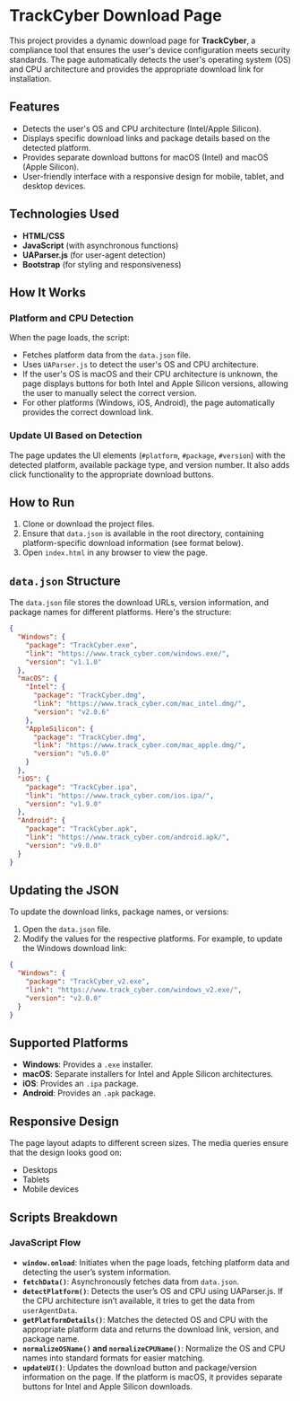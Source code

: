# TrackCyber Download Page

This project provides a dynamic download page for **TrackCyber**, a compliance tool that ensures the user's device configuration meets security standards. The page automatically detects the user's operating system (OS) and CPU architecture and provides the appropriate download link for installation.

## Features

- Detects the user's OS and CPU architecture (Intel/Apple Silicon).
- Displays specific download links and package details based on the detected platform.
- Provides separate download buttons for macOS (Intel) and macOS (Apple Silicon).
- User-friendly interface with a responsive design for mobile, tablet, and desktop devices.

## Technologies Used

- **HTML/CSS**
- **JavaScript** (with asynchronous functions)
- **UAParser.js** (for user-agent detection)
- **Bootstrap** (for styling and responsiveness)

## How It Works

### Platform and CPU Detection

When the page loads, the script:

- Fetches platform data from the `data.json` file.
- Uses `UAParser.js` to detect the user's OS and CPU architecture.
- If the user's OS is macOS and their CPU architecture is unknown, the page displays buttons for both Intel and Apple Silicon versions, allowing the user to manually select the correct version.
- For other platforms (Windows, iOS, Android), the page automatically provides the correct download link.

### Update UI Based on Detection

The page updates the UI elements (`#platform`, `#package`, `#version`) with the detected platform, available package type, and version number. It also adds click functionality to the appropriate download buttons.

## How to Run

1. Clone or download the project files.
2. Ensure that `data.json` is available in the root directory, containing platform-specific download information (see format below).
3. Open `index.html` in any browser to view the page.

## `data.json` Structure

The `data.json` file stores the download URLs, version information, and package names for different platforms. Here's the structure:

```json
{
  "Windows": {
    "package": "TrackCyber.exe",
    "link": "https://www.track_cyber.com/windows.exe/",
    "version": "v1.1.0"
  },
  "macOS": {
    "Intel": {
      "package": "TrackCyber.dmg",
      "link": "https://www.track_cyber.com/mac_intel.dmg/",
      "version": "v2.0.6"
    },
    "AppleSilicon": {
      "package": "TrackCyber.dmg",
      "link": "https://www.track_cyber.com/mac_apple.dmg/",
      "version": "v5.0.0"
    }
  },
  "iOS": {
    "package": "TrackCyber.ipa",
    "link": "https://www.track_cyber.com/ios.ipa/",
    "version": "v1.9.0"
  },
  "Android": {
    "package": "TrackCyber.apk",
    "link": "https://www.track_cyber.com/android.apk/",
    "version": "v9.0.0"
  }
}
```

## Updating the JSON

To update the download links, package names, or versions:

1. Open the `data.json` file.
2. Modify the values for the respective platforms. For example, to update the Windows download link:

```json
{
  "Windows": {
    "package": "TrackCyber_v2.exe",
    "link": "https://www.track_cyber.com/windows_v2.exe/",
    "version": "v2.0.0"
  }
}
```

## Supported Platforms

- **Windows**: Provides a `.exe` installer.
- **macOS**: Separate installers for Intel and Apple Silicon architectures.
- **iOS**: Provides an `.ipa` package.
- **Android**: Provides an `.apk` package.

## Responsive Design

The page layout adapts to different screen sizes. The media queries ensure that the design looks good on:

- Desktops
- Tablets
- Mobile devices

## Scripts Breakdown

### JavaScript Flow

- **`window.onload`**: Initiates when the page loads, fetching platform data and detecting the user’s system information.
- **`fetchData()`**: Asynchronously fetches data from `data.json`.
- **`detectPlatform()`**: Detects the user’s OS and CPU using UAParser.js. If the CPU architecture isn’t available, it tries to get the data from `userAgentData`.
- **`getPlatformDetails()`**: Matches the detected OS and CPU with the appropriate platform data and returns the download link, version, and package name.
- **`normalizeOSName()` and `normalizeCPUName()`**: Normalize the OS and CPU names into standard formats for easier matching.
- **`updateUI()`**: Updates the download button and package/version information on the page. If the platform is macOS, it provides separate buttons for Intel and Apple Silicon downloads.
